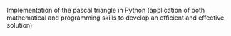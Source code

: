Implementation of the pascal triangle in Python (application of both mathematical and programming skills to develop an efficient and effective solution)

